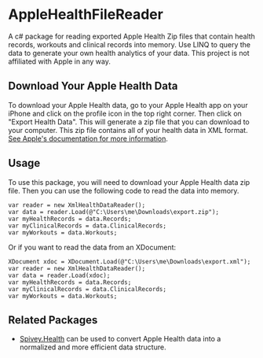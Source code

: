 # AppleHealthFileReader
A c# package for reading exported Apple Health Zip files that contain health records, workouts and clinical records into memory. Use LINQ to query the data to generate your own health analytics of your data. This project is not affiliated with Apple in any way.

## Download Your Apple Health Data
To download your Apple Health data, go to your Apple Health app on your iPhone and click on the profile icon in the top right corner. Then click on "Export Health Data". This will generate a zip file that you can download to your computer. This zip file contains all of your health data in XML format. [See Apple's documentation for more information](https://support.apple.com/guide/iphone/share-your-health-data-iph5ede58c3d/16.0/ios/16.0).

## Usage
To use this package, you will need to download your Apple Health data zip file. Then you can use the following code to read the data into memory.

	var reader = new XmlHealthDataReader();
    var data = reader.Load(@"C:\Users\me\Downloads\export.zip");
    var myHealthRecords = data.Records;
    var myClinicalRecords = data.ClinicalRecords;
    var myWorkouts = data.Workouts;

Or if you want to read the data from an XDocument:

	XDocument xdoc = XDocument.Load(@"C:\Users\me\Downloads\export.xml");
	var reader = new XmlHealthDataReader();
    var data = reader.Load(xdoc);
    var myHealthRecords = data.Records;
    var myClinicalRecords = data.ClinicalRecords;
    var myWorkouts = data.Workouts;

## Related Packages
* [Spivey.Health](https://github.com/spiveyworks/Spivey.Health) can be used to convert Apple Health data into a normalized and more efficient data structure.